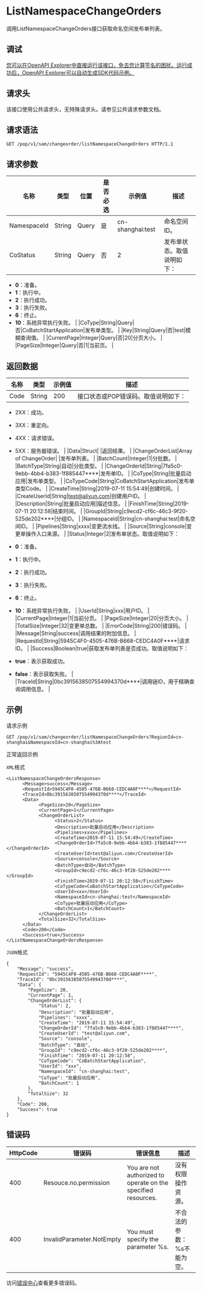 # ListNamespaceChangeOrders

调用ListNamespaceChangeOrders接口获取命名空间发布单列表。

## 调试

[您可以在OpenAPI Explorer中直接运行该接口，免去您计算签名的困扰。运行成功后，OpenAPI Explorer可以自动生成SDK代码示例。](https://api.aliyun.com/#product=sae&api=ListNamespaceChangeOrders&type=ROA&version=2019-05-06)

## 请求头

该接口使用公共请求头，无特殊请求头。请参见公共请求参数文档。

## 请求语法

```
GET /pop/v1/sam/changeorder/listNamespaceChangeOrders HTTP/1.1
```

## 请求参数

|名称|类型|位置|是否必选|示例值|描述|
|--|--|--|----|---|--|
|NamespaceId|String|Query|是|cn-shanghai:test|命名空间ID。 |
|CoStatus|String|Query|否|2|发布单状态。取值说明如下：

 -   **0**：准备。
-   **1**：执行中。
-   **2**：执行成功。
-   **3**：执行失败。
-   **6**：终止。
-   **10**：系统异常执行失败。 |
|CoType|String|Query|否|CoBatchStartApplication|发布单类型。 |
|Key|String|Query|否|test|模糊查询值。 |
|CurrentPage|Integer|Query|否|20|分页大小。 |
|PageSize|Integer|Query|否|1|当前页。 |

## 返回数据

|名称|类型|示例值|描述|
|--|--|---|--|
|Code|String|200|接口状态或POP错误码。取值说明如下：

 -   2XX：成功。
-   3XX：重定向。
-   4XX：请求错误。
-   5XX：服务器错误。 |
|Data|Struct| |返回结果。 |
|ChangeOrderList|Array of ChangeOrder| |发布单列表。 |
|BatchCount|Integer|1|分批数。 |
|BatchType|String|自动|分批类型。 |
|ChangeOrderId|String|7fa5c0-9ebb-4bb4-b383-1f885447\*\*\*\*|发布单ID。 |
|CoType|String|批量启动应用|发布单类型。 |
|CoTypeCode|String|CoBatchStartApplication|发布单类型Code。 |
|CreateTime|String|2019-07-11 15:54:49|创建时间。 |
|CreateUserId|String|test@aliyun.com|创建用户ID。 |
|Description|String|批量启动应用|描述信息。 |
|FinishTime|String|2019-07-11 20:12:58|结束时间。 |
|GroupId|String|c9ecd2-cf6c-46c3-9f20-525de202\*\*\*\*|分组ID。 |
|NamespaceId|String|cn-shanghai:test|命名空间ID。 |
|Pipelines|String|xxxx|变更流水线。 |
|Source|String|console|变更单操作入口来源。 |
|Status|Integer|2|发布单状态。取值说明如下：

 -   **0**：准备。
-   **1**：执行中。
-   **2**：执行成功。
-   **3**：执行失败。
-   **6**：终止。
-   **10**：系统异常执行失败。 |
|UserId|String|xxx|用户ID。 |
|CurrentPage|Integer|1|当前分页。 |
|PageSize|Integer|20|分页大小。 |
|TotalSize|Integer|32|变更单总数。 |
|ErrorCode|String|200|错误码。 |
|Message|String|success|调用结果的附加信息。 |
|RequestId|String|5945C4F0-4505-476B-B668-CEDC4A0F\*\*\*\*|请求ID。 |
|Success|Boolean|true|获取发布单列表是否成功。取值说明如下：

 -   **true**：表示获取成功。
-   **false**：表示获取失败。 |
|TraceId|String|0bc3915638507554994370d\*\*\*\*|调用链ID，用于精确查询调用信息。 |

## 示例

请求示例

```
GET /pop/v1/sam/changeorder/listNamespaceChangeOrders?RegionId=cn-shanghai&NamespaceId=cn-shanghai%3Atest
```

正常返回示例

`XML`格式

```
<ListNamespaceChangeOrdersResponse>
      <Message>success</Message>
      <RequestId>5945C4F0-4505-476B-B668-CEDC4A0F****</RequestId>
      <TraceId>0bc3915638507554994370d****</TraceId>
      <Data>
            <PageSize>20</PageSize>
            <CurrentPage>1</CurrentPage>
            <ChangeOrderList>
                  <Status>2</Status>
                  <Description>批量启动应用</Description>
                  <Pipelines>xxxx</Pipelines>
                  <CreateTime>2019-07-11 15:54:49</CreateTime>
                  <ChangeOrderId>7fa5c0-9ebb-4bb4-b383-1f885447****</ChangeOrderId>
                  <CreateUserId>test@aliyun.com</CreateUserId>
                  <Source>console</Source>
                  <BatchType>自动</BatchType>
                  <GroupId>c9ecd2-cf6c-46c3-9f20-525de202****</GroupId>
                  <FinishTime>2019-07-11 20:12:58</FinishTime>
                  <CoTypeCode>CoBatchStartApplication</CoTypeCode>
                  <UserId>xxx</UserId>
                  <NamespaceId>cn-shanghai:test</NamespaceId>
                  <CoType>批量启动应用</CoType>
                  <BatchCount>1</BatchCount>
            </ChangeOrderList>
            <TotalSize>32</TotalSize>
      </Data>
      <Code>200</Code>
      <Success>true</Success>
</ListNamespaceChangeOrdersResponse>
```

`JSON`格式

```
{
    "Message": "success",
    "RequestId": "5945C4F0-4505-476B-B668-CEDC4A0F****",
    "TraceId": "0bc3915638507554994370d****",
    "Data": {
        "PageSize": 20,
        "CurrentPage": 1,
        "ChangeOrderList": {
            "Status": 2,
            "Description": "批量启动应用",
            "Pipelines": "xxxx",
            "CreateTime": "2019-07-11 15:54:49",
            "ChangeOrderId": "7fa5c0-9ebb-4bb4-b383-1f885447****",
            "CreateUserId": "test@aliyun.com",
            "Source": "console",
            "BatchType": "自动",
            "GroupId": "c9ecd2-cf6c-46c3-9f20-525de202****",
            "FinishTime": "2019-07-11 20:12:58",
            "CoTypeCode": "CoBatchStartApplication",
            "UserId": "xxx",
            "NamespaceId": "cn-shanghai:test",
            "CoType": "批量启动应用",
            "BatchCount": 1
        },
        "TotalSize": 32
    },
    "Code": 200,
    "Success": true
}
```

## 错误码

|HttpCode|错误码|错误信息|描述|
|--------|---|----|--|
|400|Resouce.no.permission|You are not authorized to operate on the specified resources.|没有权限操作资源。|
|400|InvalidParameter.NotEmpty|You must specify the parameter %s.|不合法的参数：%s不能为空。|

访问[错误中心](https://error-center.aliyun.com/status/product/sae)查看更多错误码。

